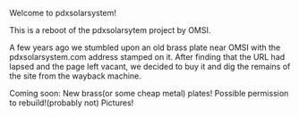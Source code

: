 Welcome to pdxsolarsystem!

This is a reboot of the pdxsolarsytem project by OMSI. 

A few years ago we stumbled upon an old brass plate near OMSI with the
pdxsolarsystem.com address stamped on it. After finding that the URL had lapsed
and the page left vacant, we decided to buy it and dig the remains of the site
from the wayback machine. 

Coming soon:
New brass(or some cheap metal) plates!
Possible permission to rebuild!(probably not)
Pictures!
